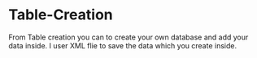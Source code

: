 # Table-Creation
From Table creation you can to create your own database and add your data inside.
I user XML flie to save the data which you create inside.
